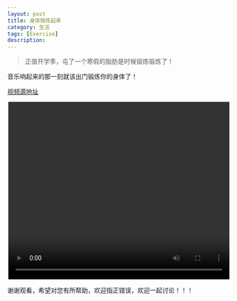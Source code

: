 ```yaml
---
layout: post
title: 身体锻炼起来
category: 生活
tags: [Exercise]
description: 
---
```


> 正值开学季，屯了一个寒假的脂肪是时候锻炼锻炼了！

音乐响起来的那一刻就该出门锻炼你的身体了！

[视频源地址](http://v.youku.com/v_show/id_XMjUyMTU1NTQwNA==.html?spm=a2h0k.8191407.0.0&from=s1.8-1-1.2)

<div align="center"> 
<video width="500" height="400" controls >
<source src='http://player.youku.com/embed/XMzQwOTc4Mjk3Ng==' frameborder=0 'allowfullscreen'>
</video>
</div>

谢谢观看，希望对您有所帮助，欢迎指正错误，欢迎一起讨论！！！



